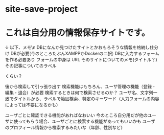 # site-save-project
# これは自分用の情報保存サイトです。
↓ 以下、メモ\n
DBになんか見つけたサイトとかおもろそうな情報を格納し仕分け
DBが必要(今のところたぶんXAMPPかDockerの二択)
DBに入力するフォームを作る必要あり
フォームの中身は
URL
そのサイトについてのメモ(タイトル？)
その記事についてのラベル

くらい？


後から検索して引っ張り出す
検索機能はもちろん、ユーザ管理の機能（登録・編集・退会）が必要
検索するときは何で検索させるのか？
ユーザ名、文字列一致でタイトルから、ラベルで範囲検索、特定のキーワード（入力フォームの内容によっては不要になるかも）

ユーザごとに確認できる機能があればなおいい
今のところ自分用だが他のユーザに使ってもらう場合、ユーザごとに検索する機能があってもいいかも
ユーザのプロフィール情報から検索するみたいな（年齢、性別など）
